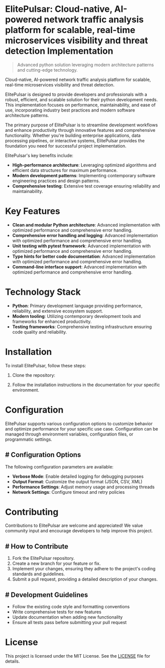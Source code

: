 <!-- fallback_ElitePulsar_20250802103623_84333 -->

# ElitePulsar: Cloud-native, AI-powered network traffic analysis platform for scalable, real-time microservices visibility and threat detection Implementation
> Advanced python solution leveraging modern architecture patterns and cutting-edge technology.

Cloud-native, AI-powered network traffic analysis platform for scalable, real-time microservices visibility and threat detection.

ElitePulsar is designed to provide developers and professionals with a robust, efficient, and scalable solution for their python development needs. This implementation focuses on performance, maintainability, and ease of use, incorporating industry best practices and modern software architecture patterns.

The primary purpose of ElitePulsar is to streamline development workflows and enhance productivity through innovative features and comprehensive functionality. Whether you're building enterprise applications, data processing pipelines, or interactive systems, ElitePulsar provides the foundation you need for successful project implementation.

ElitePulsar's key benefits include:

* **High-performance architecture**: Leveraging optimized algorithms and efficient data structures for maximum performance.
* **Modern development patterns**: Implementing contemporary software engineering practices and design patterns.
* **Comprehensive testing**: Extensive test coverage ensuring reliability and maintainability.

# Key Features

* **Clean and modular Python architecture**: Advanced implementation with optimized performance and comprehensive error handling.
* **Comprehensive error handling and logging**: Advanced implementation with optimized performance and comprehensive error handling.
* **Unit testing with pytest framework**: Advanced implementation with optimized performance and comprehensive error handling.
* **Type hints for better code documentation**: Advanced implementation with optimized performance and comprehensive error handling.
* **Command-line interface support**: Advanced implementation with optimized performance and comprehensive error handling.

# Technology Stack

* **Python**: Primary development language providing performance, reliability, and extensive ecosystem support.
* **Modern tooling**: Utilizing contemporary development tools and frameworks for enhanced productivity.
* **Testing frameworks**: Comprehensive testing infrastructure ensuring code quality and reliability.

# Installation

To install ElitePulsar, follow these steps:

1. Clone the repository:


2. Follow the installation instructions in the documentation for your specific environment.

# Configuration

ElitePulsar supports various configuration options to customize behavior and optimize performance for your specific use case. Configuration can be managed through environment variables, configuration files, or programmatic settings.

## # Configuration Options

The following configuration parameters are available:

* **Verbose Mode**: Enable detailed logging for debugging purposes
* **Output Format**: Customize the output format (JSON, CSV, XML)
* **Performance Settings**: Adjust memory usage and processing threads
* **Network Settings**: Configure timeout and retry policies

# Contributing

Contributions to ElitePulsar are welcome and appreciated! We value community input and encourage developers to help improve this project.

## # How to Contribute

1. Fork the ElitePulsar repository.
2. Create a new branch for your feature or fix.
3. Implement your changes, ensuring they adhere to the project's coding standards and guidelines.
4. Submit a pull request, providing a detailed description of your changes.

## # Development Guidelines

* Follow the existing code style and formatting conventions
* Write comprehensive tests for new features
* Update documentation when adding new functionality
* Ensure all tests pass before submitting your pull request

# License

This project is licensed under the MIT License. See the [LICENSE](https://github.com/Muramatsuu/ElitePulsar/blob/main/LICENSE) file for details.
